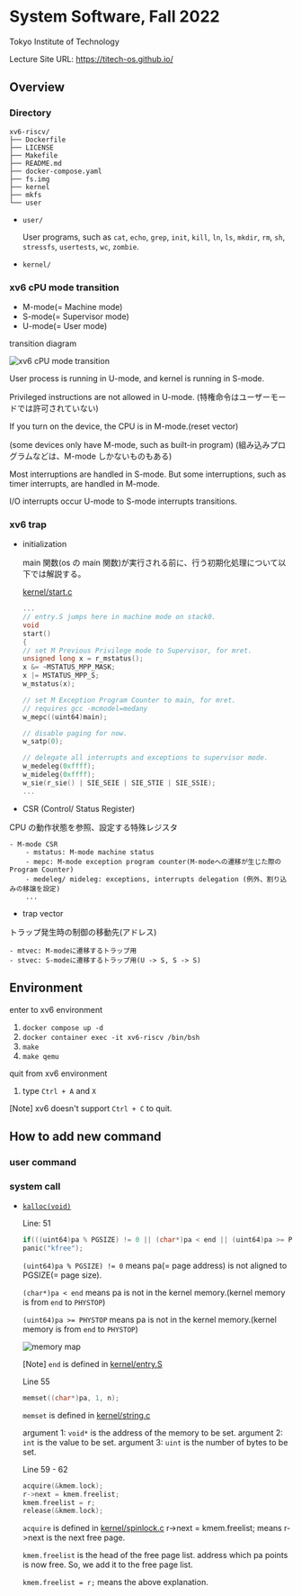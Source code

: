 # System Software, Fall 2022

Tokyo Institute of Technology

Lecture Site URL: https://titech-os.github.io/

## Overview

### Directory

```
xv6-riscv/
├── Dockerfile
├── LICENSE
├── Makefile
├── README.md
├── docker-compose.yaml
├── fs.img
├── kernel
├── mkfs
└── user
```

-   `user/`

    User programs, such as `cat`, `echo`, `grep`, `init`, `kill`, `ln`, `ls`, `mkdir`, `rm`, `sh`, `stressfs`, `usertests`, `wc`, `zombie`.

-   `kernel/`

### xv6 cPU mode transition

-   M-mode(= Machine mode)
-   S-mode(= Supervisor mode)
-   U-mode(= User mode)

transition diagram

![xv6 cPU mode transition](public/xv6-cpu-mode.png)

User process is running in U-mode, and kernel is running in S-mode.

Privileged instructions are not allowed in U-mode. (特権命令はユーザーモードでは許可されていない)

If you turn on the device, the CPU is in M-mode.(reset vector)

(some devices only have M-mode, such as built-in program) (組み込みプログラムなどは、M-mode しかないものもある)

Most interruptions are handled in S-mode. But some interruptions, such as timer interrupts, are handled in M-mode.

I/O interrupts occur U-mode to S-mode interrupts transitions.

### xv6 trap

-   initialization

    main 関数(os の main 関数)が実行される前に、行う初期化処理について以下では解説する。

    [kernel/start.c](/kernel/start.c)

    ```c
    ...
    // entry.S jumps here in machine mode on stack0.
    void
    start()                                                                 <-- 起動時は M-mode
    {
    // set M Previous Privilege mode to Supervisor, for mret.
    unsigned long x = r_mstatus();
    x &= ~MSTATUS_MPP_MASK;                                                 <-- mret 実行時に S-mode に遷移するように設定(上図参照)
    x |= MSTATUS_MPP_S;
    w_mstatus(x);

    // set M Exception Program Counter to main, for mret.
    // requires gcc -mcmodel=medany
    w_mepc((uint64)main);                                                   <-- mret 実行時に main 関数に遷移するように設定

    // disable paging for now.
    w_satp(0);

    // delegate all interrupts and exceptions to supervisor mode.
    w_medeleg(0xffff);                                                      <-- 割り込みと例外を S-mode で処理するように設定(mode遷移を行えるようにするための設定)
    w_mideleg(0xffff);
    w_sie(r_sie() | SIE_SEIE | SIE_STIE | SIE_SSIE);
    ...
    ```

-   CSR (Control/ Status Register)

CPU の動作状態を参照、設定する特殊レジスタ

    - M-mode CSR
        - mstatus: M-mode machine status
        - mepc: M-mode exception program counter(M-modeへの遷移が生じた際のProgram Counter)
        - medeleg/ mideleg: exceptions, interrupts delegation (例外、割り込みの移譲を設定)
        ...

-   trap vector

トラップ発生時の制御の移動先(アドレス)

    - mtvec: M-modeに遷移するトラップ用
    - stvec: S-modeに遷移するトラップ用(U -> S, S -> S)

## Environment

enter to xv6 environment

1. `docker compose up -d`
2. `docker container exec -it xv6-riscv /bin/bsh`
3. `make`
4. `make qemu`

quit from xv6 environment

1. type `Ctrl + A` and `X`

[Note] xv6 doesn't support `Ctrl + C` to quit.

## How to add new command

### user command

### system call

- [`kalloc(void)`](kernel/kalloc.c)

    Line: 51
    ```c
    if(((uint64)pa % PGSIZE) != 0 || (char*)pa < end || (uint64)pa >= PHYSTOP)
    panic("kfree");
    ```

    `(uint64)pa % PGSIZE) != 0` means pa(= page address) is not aligned to PGSIZE(= page size).

    `(char*)pa < end` means pa is not in the kernel memory.(kernel memory is from `end` to `PHYSTOP`)

    `(uint64)pa >= PHYSTOP` means pa is not in the kernel memory.(kernel memory is from `end` to `PHYSTOP`)

    ![memory map](public/risc-v-address.png)

    [Note] `end` is defined in [kernel/entry.S](kernel/entry.S)

    Line 55
    ```c
    memset((char*)pa, 1, n);
    ```
    `memset` is defined in [kernel/string.c](kernel/string.c)

    argument 1: `void*` is the address of the memory to be set.
    argument 2: `int` is the value to be set.
    argument 3: `uint` is the number of bytes to be set.

    Line 59 - 62
    ```c
    acquire(&kmem.lock);
    r->next = kmem.freelist;
    kmem.freelist = r;
    release(&kmem.lock);
    ```
    `acquire` is defined in [kernel/spinlock.c](kernel/spinlock.c)
    r->next = kmem.freelist; means r->next is the next free page.

    `kmem.freelist` is the head of the free page list.
    address which pa points is now free. So, we add it to the free page list.

    `kmem.freelist = r;` means the above explanation.
